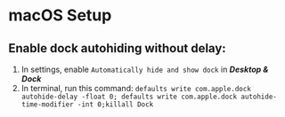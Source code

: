 # macOS Setup

## Enable dock autohiding without delay:
1. In settings, enable `Automatically hide and show dock` in _**Desktop & Dock**_
2. In terminal, run this command: `defaults write com.apple.dock autohide-delay -float 0; defaults write com.apple.dock autohide-time-modifier -int 0;killall Dock`
